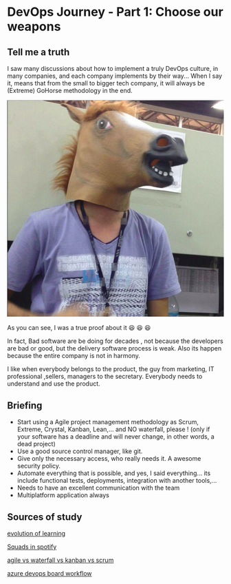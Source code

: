 # DevOps Journey - Part 1: Choose our weapons

[//]: # "@Author : Gustavo F (gustavo@gmf-tech.com)"
[//]: # "@Link   : https://github.com/sharkguto"
[//]: # "@Date   : 23/03/2019 14:44:09"

## Tell me a truth

I saw many discussions about how to implement a truly DevOps culture, in many companies, and each company implements by their way... When I say it, means that from the small to bigger tech company, it will always be (Extreme) GoHorse methodology in the end.

![gohorse go](./images/screenshot_003.jpg)

As you can see, I was a true proof about it :laughing: :laughing: :laughing:

In fact, Bad software are be doing for decades , not because the developers are bad or good, but the delivery software process is weak. Also its happen because the entire company is not in harmony.

I like when everybody belongs to the product, the guy from marketing, IT professional ,sellers, managers to the secretary. Everybody needs to understand and use the product.

## Briefing

- Start using a Agile project management methodology as Scrum, Extreme, Crystal, Kanban, Lean,... and NO waterfall, please ! (only if your software has a deadline and will never change, in other words, a dead project)
- Use a good source control manager, like git.
- Give only the necessary access, who really needs it. A awesome security policy.
- Automate everything that is possible, and yes, I said everything... its include functional tests, deployments, integration with another tools,...
- Needs to have an excellent communication with the team
- Multiplatform application always

## Sources of study

[evolution of learning](https://joshbersin.com/2018/06/a-new-paradigm-for-corporate-training-learning-in-the-flow-of-work/)

[Squads in spotify](https://medium.com/productmanagement101/spotify-squad-framework-part-i-8f74bcfcd761)

[agile vs waterfall vs kanban vs scrum](https://www.lucidchart.com/blog/agile-vs-waterfall-vs-kanban-vs-scrum)

[azure devops board workflow](https://docs.microsoft.com/en-us/azure/devops/boards/work-items/guidance/choose-process?view=azure-devops&viewFallbackFrom=vsts)
